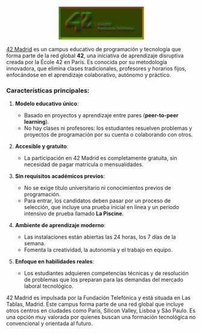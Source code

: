 
<p align="center" width="100%">
    <img width="45%" src="../img/42-Madrid.png"> </p> </p>

[42 Madrid](https://www.42madrid.com/) es un campus educativo de programación y tecnología que forma parte de la red global **42**, una iniciativa de aprendizaje disruptiva creada por la École 42 en París. Es conocida por su metodología innovadora, que elimina clases tradicionales, profesores y horarios fijos, enfocándose en el aprendizaje colaborativo, autónomo y práctico.

### Características principales:
1. **Modelo educativo único**:
   - Basado en proyectos y aprendizaje entre pares (**peer-to-peer learning**).
   - No hay clases ni profesores: los estudiantes resuelven problemas y proyectos de programación por su cuenta o colaborando con otros.

2. **Accesible y gratuito**:
   - La participación en 42 Madrid es completamente gratuita, sin necesidad de pagar matrícula o mensualidades.

3. **Sin requisitos académicos previos**:
   - No se exige título universitario ni conocimientos previos de programación.
   - Para entrar, los candidatos deben pasar por un proceso de selección, que incluye una prueba inicial en línea y un período intensivo de prueba llamado **La Piscine**.

4. **Ambiente de aprendizaje moderno**:
   - Las instalaciones están abiertas las 24 horas, los 7 días de la semana.
   - Fomenta la creatividad, la autonomía y el trabajo en equipo.

5. **Enfoque en habilidades reales**:
   - Los estudiantes adquieren competencias técnicas y de resolución de problemas que los preparan para las demandas del mercado laboral tecnológico.

42 Madrid es impulsada por la Fundación Telefónica y está situada en Las Tablas, Madrid. Este campus forma parte de una red global que incluye otros centros en ciudades como París, Silicon Valley, Lisboa y São Paulo. Es una opción muy valorada por quienes buscan una formación tecnológica no convencional y orientada al futuro.
